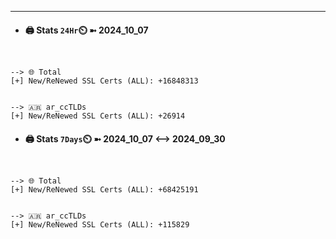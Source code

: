 

---
- #### 🖨️ **Stats** `24Hr`⏲️ ➼ 2024_10_07
```console


--> 🌐 Total
[+] New/ReNewed SSL Certs (ALL): +16848313


--> 🇦🇷 ar_ccTLDs
[+] New/ReNewed SSL Certs (ALL): +26914

```

- #### 🖨️ **Stats** `7Days`⏲️ ➼ 2024_10_07 <--> 2024_09_30
```console


--> 🌐 Total
[+] New/ReNewed SSL Certs (ALL): +68425191


--> 🇦🇷 ar_ccTLDs
[+] New/ReNewed SSL Certs (ALL): +115829

```

